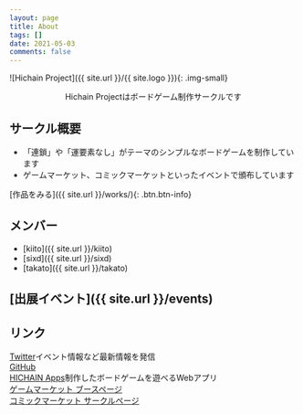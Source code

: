 ```yaml
---
layout: page
title: About
tags: []
date: 2021-05-03
comments: false
---
```


![Hichain Project]({{ site.url }}/{{ site.logo }}){: .img-small}
<center>Hichain Projectはボードゲーム制作サークルです</center>

## サークル概要

* 「連鎖」や「運要素なし」がテーマのシンプルなボードゲームを制作しています
* ゲームマーケット、コミックマーケットといったイベントで頒布しています

[作品をみる]({{ site.url }}/works/){: .btn.btn-info}

## メンバー

* [kiito]({{ site.url }}/kiito)
* [sixd]({{ site.url }}/sixd)
* [takato]({{ site.url }}/takato)

## [出展イベント]({{ site.url }}/events)

## リンク

<a class="social-btn" href="https://twitter.com/{{ site.twitter }}" target="_blank" rel="noopener noreferrer"><i class="fab fa-twitter"></i> Twitter</a>イベント情報など最新情報を発信<br />
<a class="social-btn" href="https://github.com/{{ site.github-url }}" target="_blank" rel="noopener noreferrer"><i class="fab fa-github"></i> GitHub</a><br />
<a class="social-btn" href="{{ site.hichain-apps }}" target="_blank" rel="noopener noreferrer"><i class="fas fa-link"></i> HICHAIN Apps</a>制作したボードゲームを遊べるWebアプリ<br />
<a class="social-btn" href="http://gamemarket.jp/booth/{{ site.gamemarket }}" target="_blank" rel="noopener noreferrer"><i class="fas fa-link"></i> ゲームマーケット ブースページ</a><br />
<a class="social-btn" href="https://portal.circle.ms/Circle/Index/{{ site.circlems }}" target="_blank" rel="noopener noreferrer"><i class="fas fa-link"></i> コミックマーケット サークルページ</a>
